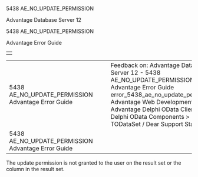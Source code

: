 5438 AE\_NO\_UPDATE\_PERMISSION




Advantage Database Server 12  

5438 AE\_NO\_UPDATE\_PERMISSION

Advantage Error Guide

|  |
| --- |
|  |

|  |  |  |  |  |
| --- | --- | --- | --- | --- |
| 5438 AE\_NO\_UPDATE\_PERMISSION  Advantage Error Guide |  |  | Feedback on: Advantage Database Server 12 - 5438 AE\_NO\_UPDATE\_PERMISSION Advantage Error Guide error\_5438\_ae\_no\_update\_permission Advantage Web Development > Advantage Delphi OData Client > Delphi OData Components > TODataSet / Dear Support Staff, |  |
| 5438 AE\_NO\_UPDATE\_PERMISSION  Advantage Error Guide |  |  |  |  |

The update permission is not granted to the user on the result set or the column in the result set.